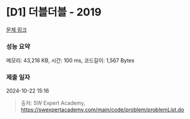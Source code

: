 # [D1] 더블더블 - 2019 

[문제 링크](https://swexpertacademy.com/main/code/problem/problemDetail.do?contestProbId=AV5QDEX6AqwDFAUq) 

### 성능 요약

메모리: 43,216 KB, 시간: 100 ms, 코드길이: 1,567 Bytes

### 제출 일자

2024-10-22 15:16



> 출처: SW Expert Academy, https://swexpertacademy.com/main/code/problem/problemList.do